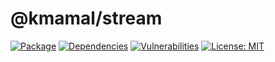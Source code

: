 # @kmamal/stream

[![Package](https://img.shields.io/npm/v/%2540kmamal%252Fstream)](https://www.npmjs.com/package/@kmamal/stream)
[![Dependencies](https://img.shields.io/librariesio/release/npm/@kmamal/stream)](https://libraries.io/npm/@kmamal%2Fstream)
[![Vulnerabilities](https://img.shields.io/snyk/vulnerabilities/npm/%2540kmamal%252Fstream)](https://snyk.io/test/npm/@kmamal/stream)
[![License: MIT](https://img.shields.io/badge/License-MIT-yellow.svg)](https://opensource.org/licenses/MIT)
